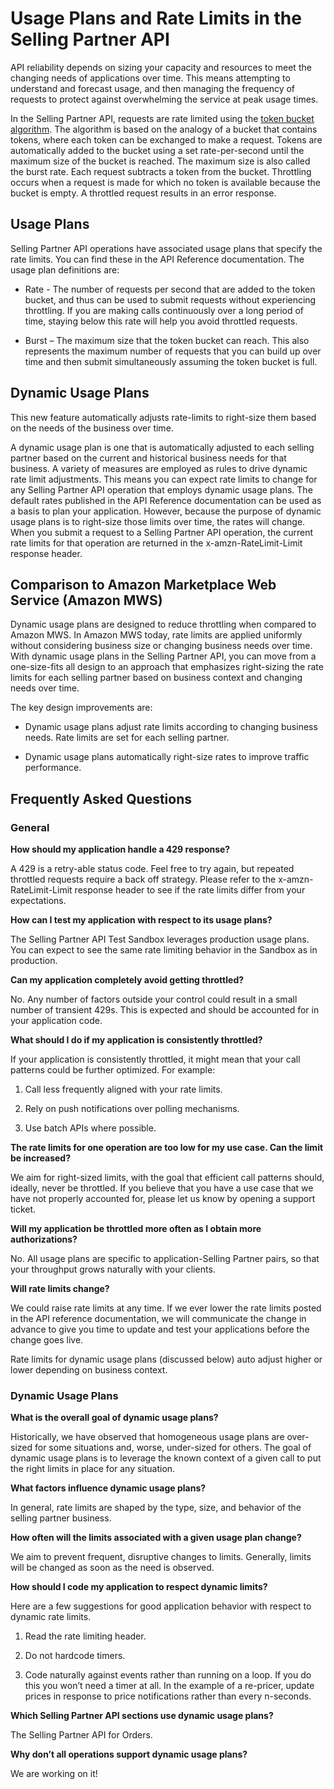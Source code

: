 # Usage Plans and Rate Limits in the Selling Partner API

API reliability depends on sizing your capacity and resources to meet the changing needs of applications over time. This means attempting to understand and forecast usage, and then managing the frequency of requests to protect against overwhelming the service at peak usage times.

In the Selling Partner API, requests are rate limited using the [token bucket algorithm](https://en.wikipedia.org/wiki/Token_bucket). The algorithm is based on the analogy of a bucket that contains tokens, where each token can be exchanged to make a request. Tokens are automatically added to the bucket using a set rate-per-second until the maximum size of the bucket is reached. The maximum size is also called the burst rate. Each request subtracts a token from the bucket. Throttling occurs when a request is made for which no token is available because the bucket is empty. A throttled request results in an error response.

## Usage Plans

Selling Partner API operations have associated usage plans that specify the rate limits. You can find these in the API Reference documentation. The usage plan definitions are:

- Rate - The number of requests per second that are added to the token bucket, and thus can be used to submit requests without experiencing throttling. If you are making calls continuously over a long period of time, staying below this rate will help you avoid throttled requests.

- Burst – The maximum size that the token bucket can reach. This also represents the maximum number of requests that you can build up over time and then submit simultaneously assuming the token bucket is full.

## Dynamic Usage Plans

This new feature automatically adjusts rate-limits to right-size them based on the needs of the business over time.

A dynamic usage plan is one that is automatically adjusted to each selling partner based on the current and historical business needs for that business. A variety of measures are employed as rules to drive dynamic rate limit adjustments. This means you can expect rate limits to change for any Selling Partner API operation that employs dynamic usage plans. The default rates published in the API Reference documentation can be used as a basis to plan your application. However, because the purpose of dynamic usage plans is to right-size those limits over time, the rates will change. When you submit a request to a Selling Partner API operation, the current rate limits for that operation are returned in the x-amzn-RateLimit-Limit response header.

## Comparison to Amazon Marketplace Web Service (Amazon MWS)

Dynamic usage plans are designed to reduce throttling when compared to Amazon MWS. In Amazon MWS today, rate limits are applied uniformly without considering business size or changing business needs over time. With dynamic usage plans in the Selling Partner API, you can move from a one-size-fits all design to an approach that emphasizes right-sizing the rate limits for each selling partner based on business context and changing needs over time.

The key design improvements are:

- Dynamic usage plans adjust rate limits according to changing business needs. Rate limits are set for each selling partner.

- Dynamic usage plans automatically right-size rates to improve traffic performance.

## Frequently Asked Questions

### General

**How should my application handle a 429 response?**

A 429 is a retry-able status code. Feel free to try again, but repeated throttled requests require a back off strategy. Please refer to the x-amzn-RateLimit-Limit response header to see if the rate limits differ from your expectations.

**How can I test my application with respect to its usage plans?**

The Selling Partner API Test Sandbox leverages production usage plans. You can expect to see the same rate limiting behavior in the Sandbox as in production.

**Can my application completely avoid getting throttled?**

No. Any number of factors outside your control could result in a small number of transient 429s. This is expected and should be accounted for in your application code.

**What should I do if my application is consistently throttled?**

If your application is consistently throttled, it might mean that your call patterns could be further optimized. For example:

1. Call less frequently aligned with your rate limits.

2. Rely on push notifications over polling mechanisms.

3. Use batch APIs where possible.

**The rate limits for one operation are too low for my use case. Can the limit be increased?**

We aim for right-sized limits, with the goal that efficient call patterns should, ideally, never be throttled. If you believe that you have a use case that we have not properly accounted for, please let us know by opening a support ticket.

**Will my application be throttled more often as I obtain more authorizations?**

No. All usage plans are specific to application-Selling Partner pairs, so that your throughput grows naturally with your clients.

**Will rate limits change?**

We could raise rate limits at any time. If we ever lower the rate limits posted in the API reference documentation, we will communicate the change in advance to give you time to update and test your applications before the change goes live.

Rate limits for dynamic usage plans (discussed below) auto adjust higher or lower depending on business context.

### Dynamic Usage Plans

**What is the overall goal of dynamic usage plans?**

Historically, we have observed that homogeneous usage plans are over-sized for some situations and, worse, under-sized for others. The goal of dynamic usage plans is to leverage the known context of a given call to put the right limits in place for any situation.

**What factors influence dynamic usage plans?**

In general, rate limits are shaped by the type, size, and behavior of the selling partner business.

**How often will the limits associated with a given usage plan change?**

We aim to prevent frequent, disruptive changes to limits. Generally, limits will be changed as soon as the need is observed.

**How should I code my application to respect dynamic limits?**

Here are a few suggestions for good application behavior with respect to dynamic rate limits.

1. Read the rate limiting header.

2. Do not hardcode timers.

3. Code naturally against events rather than running on a loop. If you do this you won’t need a timer at all. In the example of a re-pricer, update prices in response to price notifications rather than every n-seconds.

**Which Selling Partner API sections use dynamic usage plans?**

The Selling Partner API for Orders.

**Why don’t all operations support dynamic usage plans?**

We are working on it\!
